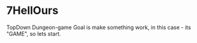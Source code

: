 # 7HellOurs
TopDown Dungeon-game
Goal is make something work, in this case - its "GAME", so lets start.
